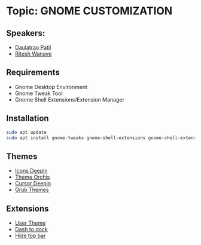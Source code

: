 # Topic: GNOME CUSTOMIZATION 

## Speakers:
- [Daulatrao Patil](https://github.com/RAOdotSH)
- [Ritesh Wanave](https://github.com/RiteshWanave)

## Requirements
- Gnome Desktop Environment
- Gnome Tweak Tool
- Gnome Shell Extensions/Extension Manager

## Installation
```bash
sudo apt update
sudo apt install gnome-tweaks gnome-shell-extensions gnome-shell-extension-manager
```

## Themes
- [Icons Deepin](https://www.gnome-look.org/p/1678986/)
- [Theme Orchis](https://www.gnome-look.org/p/1357889/)
- [Cursor Deepin](https://www.gnome-look.org/p/1422127/)
- [Grub Themes](https://github.com/Jacksaur/Gorgeous-GRUB)

## Extensions
- [User Theme](https://extensions.gnome.org/extension/19/user-themes/)
- [Dash to dock](https://extensions.gnome.org/extension/307/dash-to-dock/)
- [Hide top bar](https://extensions.gnome.org/extension/545/hide-top-bar/)
